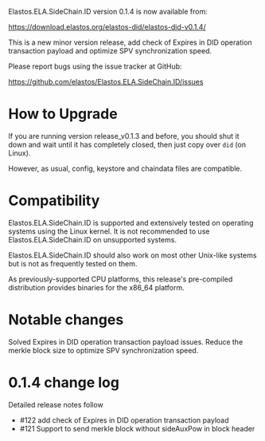 Elastos.ELA.SideChain.ID version 0.1.4 is now available from:

  <https://download.elastos.org/elastos-did/elastos-did-v0.1.4/>

This is a new minor version release, add check of Expires in DID operation transaction payload and optimize SPV synchronization speed. 

Please report bugs using the issue tracker at GitHub:

  <https://github.com/elastos/Elastos.ELA.SideChain.ID/issues>

How to Upgrade
==============

If you are running version release_v0.1.3 and before, you should shut it down and wait until
 it has completely closed, then just copy over `did` (on Linux).

However, as usual, config, keystore and chaindata files are compatible.

Compatibility
==============

Elastos.ELA.SideChain.ID is supported and extensively tested on operating systems
using the Linux kernel. It is not recommended to use Elastos.ELA.SideChain.ID on
unsupported systems.

Elastos.ELA.SideChain.ID should also work on most other Unix-like systems but is not
as frequently tested on them.

As previously-supported CPU platforms, this release's pre-compiled
distribution provides binaries for the x86_64 platform.

Notable changes
===============
Solved Expires in DID operation transaction payload issues.
Reduce the merkle block size to optimize SPV synchronization speed.

0.1.4 change log
=================

Detailed release notes follow

- #122 add check of Expires in DID operation transaction payload
- #121 Support to send merkle block without sideAuxPow in block header